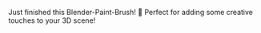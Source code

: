 Just finished this Blender-Paint-Brush! 🎨 Perfect for adding some creative touches to your 3D scene!

